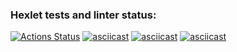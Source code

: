 ### Hexlet tests and linter status:
[![Actions Status](https://github.com/ggarnet42/frontend-project-44/actions/workflows/hexlet-check.yml/badge.svg)](https://github.com/ggarnet42/frontend-project-44/actions)
[![asciicast](https://asciinema.org/a/Nr51Z7TJsuAVUOhS5bHBT2y0P.png)](https://asciinema.org/a/Nr51Z7TJsuAVUOhS5bHBT2y0P)
[![asciicast](https://asciinema.org/a/SxX1RERrahFBmfD66EsZk9n14.png)](https://asciinema.org/a/SxX1RERrahFBmfD66EsZk9n14)
[![asciicast](https://asciinema.org/a/sDLtss1zg474UJ2DUpjYUQALs.png)](https://asciinema.org/a/sDLtss1zg474UJ2DUpjYUQALs)
